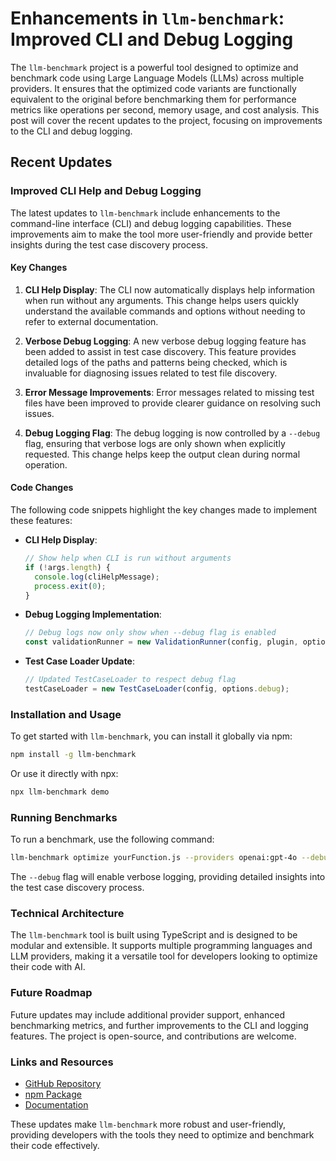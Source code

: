 # Enhancements in `llm-benchmark`: Improved CLI and Debug Logging

The `llm-benchmark` project is a powerful tool designed to optimize and benchmark code using Large Language Models (LLMs) across multiple providers. It ensures that the optimized code variants are functionally equivalent to the original before benchmarking them for performance metrics like operations per second, memory usage, and cost analysis. This post will cover the recent updates to the project, focusing on improvements to the CLI and debug logging.

## Recent Updates

### Improved CLI Help and Debug Logging

The latest updates to `llm-benchmark` include enhancements to the command-line interface (CLI) and debug logging capabilities. These improvements aim to make the tool more user-friendly and provide better insights during the test case discovery process.

#### Key Changes

1. **CLI Help Display**: The CLI now automatically displays help information when run without any arguments. This change helps users quickly understand the available commands and options without needing to refer to external documentation.

2. **Verbose Debug Logging**: A new verbose debug logging feature has been added to assist in test case discovery. This feature provides detailed logs of the paths and patterns being checked, which is invaluable for diagnosing issues related to test file discovery.

3. **Error Message Improvements**: Error messages related to missing test files have been improved to provide clearer guidance on resolving such issues.

4. **Debug Logging Flag**: The debug logging is now controlled by a `--debug` flag, ensuring that verbose logs are only shown when explicitly requested. This change helps keep the output clean during normal operation.

#### Code Changes

The following code snippets highlight the key changes made to implement these features:

- **CLI Help Display**:
  ```typescript
  // Show help when CLI is run without arguments
  if (!args.length) {
    console.log(cliHelpMessage);
    process.exit(0);
  }
  ```

- **Debug Logging Implementation**:
  ```typescript
  // Debug logs now only show when --debug flag is enabled
  const validationRunner = new ValidationRunner(config, plugin, options.debug);
  ```

- **Test Case Loader Update**:
  ```typescript
  // Updated TestCaseLoader to respect debug flag
  testCaseLoader = new TestCaseLoader(config, options.debug);
  ```

### Installation and Usage

To get started with `llm-benchmark`, you can install it globally via npm:

```bash
npm install -g llm-benchmark
```

Or use it directly with npx:

```bash
npx llm-benchmark demo
```

### Running Benchmarks

To run a benchmark, use the following command:

```bash
llm-benchmark optimize yourFunction.js --providers openai:gpt-4o --debug
```

The `--debug` flag will enable verbose logging, providing detailed insights into the test case discovery process.

### Technical Architecture

The `llm-benchmark` tool is built using TypeScript and is designed to be modular and extensible. It supports multiple programming languages and LLM providers, making it a versatile tool for developers looking to optimize their code with AI.

### Future Roadmap

Future updates may include additional provider support, enhanced benchmarking metrics, and further improvements to the CLI and logging features. The project is open-source, and contributions are welcome.

### Links and Resources

- [GitHub Repository](https://github.com/thomasdavis/llm-benchmark)
- [npm Package](https://www.npmjs.com/package/llm-benchmark)
- [Documentation](https://github.com/thomasdavis/llm-benchmark#readme)

These updates make `llm-benchmark` more robust and user-friendly, providing developers with the tools they need to optimize and benchmark their code effectively.